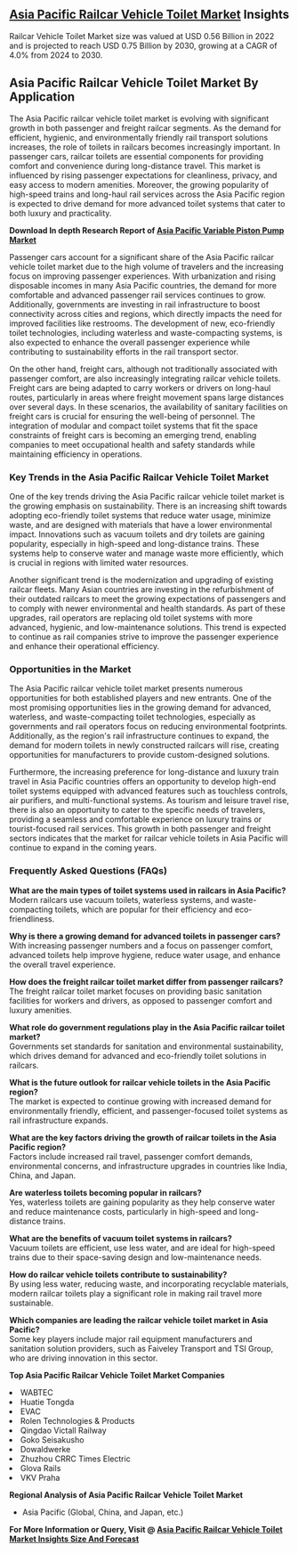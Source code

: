 <h2><a href="https://www.verifiedmarketreports.com/download-sample/?rid=333888&amp;utm_source=Github-Feb&amp;utm_medium=225" target="_blank">Asia Pacific Railcar Vehicle Toilet Market</a> Insights</h2><p>Railcar Vehicle Toilet Market size was valued at USD 0.56 Billion in 2022 and is projected to reach USD 0.75 Billion by 2030, growing at a CAGR of 4.0% from 2024 to 2030.</p><p><h2>Asia Pacific Railcar Vehicle Toilet Market By Application</h2> <p>The Asia Pacific railcar vehicle toilet market is evolving with significant growth in both passenger and freight railcar segments. As the demand for efficient, hygienic, and environmentally friendly rail transport solutions increases, the role of toilets in railcars becomes increasingly important. In passenger cars, railcar toilets are essential components for providing comfort and convenience during long-distance travel. This market is influenced by rising passenger expectations for cleanliness, privacy, and easy access to modern amenities. Moreover, the growing popularity of high-speed trains and long-haul rail services across the Asia Pacific region is expected to drive demand for more advanced toilet systems that cater to both luxury and practicality.</p> <p><p><strong>Download In depth Research Report of <a href="https://www.verifiedmarketreports.com/download-sample/?rid=236118&amp;utm_source=Pulse-Dec&amp;utm_medium=225" target="_blank">Asia Pacific Variable Piston Pump Market</a></strong></p></p> <p>Passenger cars account for a significant share of the Asia Pacific railcar vehicle toilet market due to the high volume of travelers and the increasing focus on improving passenger experiences. With urbanization and rising disposable incomes in many Asia Pacific countries, the demand for more comfortable and advanced passenger rail services continues to grow. Additionally, governments are investing in rail infrastructure to boost connectivity across cities and regions, which directly impacts the need for improved facilities like restrooms. The development of new, eco-friendly toilet technologies, including waterless and waste-compacting systems, is also expected to enhance the overall passenger experience while contributing to sustainability efforts in the rail transport sector.</p> <p>On the other hand, freight cars, although not traditionally associated with passenger comfort, are also increasingly integrating railcar vehicle toilets. Freight cars are being adapted to carry workers or drivers on long-haul routes, particularly in areas where freight movement spans large distances over several days. In these scenarios, the availability of sanitary facilities on freight cars is crucial for ensuring the well-being of personnel. The integration of modular and compact toilet systems that fit the space constraints of freight cars is becoming an emerging trend, enabling companies to meet occupational health and safety standards while maintaining efficiency in operations.</p> <h3>Key Trends in the Asia Pacific Railcar Vehicle Toilet Market</h3> <p>One of the key trends driving the Asia Pacific railcar vehicle toilet market is the growing emphasis on sustainability. There is an increasing shift towards adopting eco-friendly toilet systems that reduce water usage, minimize waste, and are designed with materials that have a lower environmental impact. Innovations such as vacuum toilets and dry toilets are gaining popularity, especially in high-speed and long-distance trains. These systems help to conserve water and manage waste more efficiently, which is crucial in regions with limited water resources.</p> <p>Another significant trend is the modernization and upgrading of existing railcar fleets. Many Asian countries are investing in the refurbishment of their outdated railcars to meet the growing expectations of passengers and to comply with newer environmental and health standards. As part of these upgrades, rail operators are replacing old toilet systems with more advanced, hygienic, and low-maintenance solutions. This trend is expected to continue as rail companies strive to improve the passenger experience and enhance their operational efficiency.</p> <h3>Opportunities in the Market</h3> <p>The Asia Pacific railcar vehicle toilet market presents numerous opportunities for both established players and new entrants. One of the most promising opportunities lies in the growing demand for advanced, waterless, and waste-compacting toilet technologies, especially as governments and rail operators focus on reducing environmental footprints. Additionally, as the region's rail infrastructure continues to expand, the demand for modern toilets in newly constructed railcars will rise, creating opportunities for manufacturers to provide custom-designed solutions.</p> <p>Furthermore, the increasing preference for long-distance and luxury train travel in Asia Pacific countries offers an opportunity to develop high-end toilet systems equipped with advanced features such as touchless controls, air purifiers, and multi-functional systems. As tourism and leisure travel rise, there is also an opportunity to cater to the specific needs of travelers, providing a seamless and comfortable experience on luxury trains or tourist-focused rail services. This growth in both passenger and freight sectors indicates that the market for railcar vehicle toilets in Asia Pacific will continue to expand in the coming years.</p> <h3>Frequently Asked Questions (FAQs)</h3> <p><b>What are the main types of toilet systems used in railcars in Asia Pacific?</b><br>Modern railcars use vacuum toilets, waterless systems, and waste-compacting toilets, which are popular for their efficiency and eco-friendliness.</p> <p><b>Why is there a growing demand for advanced toilets in passenger cars?</b><br>With increasing passenger numbers and a focus on passenger comfort, advanced toilets help improve hygiene, reduce water usage, and enhance the overall travel experience.</p> <p><b>How does the freight railcar toilet market differ from passenger railcars?</b><br>The freight railcar toilet market focuses on providing basic sanitation facilities for workers and drivers, as opposed to passenger comfort and luxury amenities.</p> <p><b>What role do government regulations play in the Asia Pacific railcar toilet market?</b><br>Governments set standards for sanitation and environmental sustainability, which drives demand for advanced and eco-friendly toilet solutions in railcars.</p> <p><b>What is the future outlook for railcar vehicle toilets in the Asia Pacific region?</b><br>The market is expected to continue growing with increased demand for environmentally friendly, efficient, and passenger-focused toilet systems as rail infrastructure expands.</p> <p><b>What are the key factors driving the growth of railcar toilets in the Asia Pacific region?</b><br>Factors include increased rail travel, passenger comfort demands, environmental concerns, and infrastructure upgrades in countries like India, China, and Japan.</p> <p><b>Are waterless toilets becoming popular in railcars?</b><br>Yes, waterless toilets are gaining popularity as they help conserve water and reduce maintenance costs, particularly in high-speed and long-distance trains.</p> <p><b>What are the benefits of vacuum toilet systems in railcars?</b><br>Vacuum toilets are efficient, use less water, and are ideal for high-speed trains due to their space-saving design and low-maintenance needs.</p> <p><b>How do railcar vehicle toilets contribute to sustainability?</b><br>By using less water, reducing waste, and incorporating recyclable materials, modern railcar toilets play a significant role in making rail travel more sustainable.</p> <p><b>Which companies are leading the railcar vehicle toilet market in Asia Pacific?</b><br>Some key players include major rail equipment manufacturers and sanitation solution providers, such as Faiveley Transport and TSI Group, who are driving innovation in this sector.</p> </p><p><strong>Top Asia Pacific Railcar Vehicle Toilet Market Companies</strong></p><div data-test-id=""><p><li>WABTEC</li><li> Huatie Tongda</li><li> EVAC</li><li> Rolen Technologies & Products</li><li> Qingdao Victall Railway</li><li> Goko Seisakusho</li><li> Dowaldwerke</li><li> Zhuzhou CRRC Times Electric</li><li> Glova Rails</li><li> VKV Praha</li></p><div><strong>Regional Analysis of&nbsp;Asia Pacific Railcar Vehicle Toilet Market</strong></div><ul><li dir="ltr"><p dir="ltr">Asia Pacific (Global, China, and Japan, etc.)</p></li></ul><p><strong>For More Information or Query, Visit @&nbsp;</strong><strong><a href="https://www.verifiedmarketreports.com/product/railcar-vehicle-toilet-market/?utm_source=Github-Feb&amp;utm_medium=225" target="_blank">Asia Pacific Railcar Vehicle Toilet Market Insights Size And Forecast</a></strong></p></div><h2>&nbsp;</h2><div data-test-id="">&nbsp;</div>
